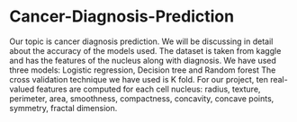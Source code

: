 # Cancer-Diagnosis-Prediction

Our topic is cancer diagnosis prediction. We will be discussing in detail about the accuracy of the models used. The dataset is taken from kaggle and has the features of the nucleus along with diagnosis. We have used three models: Logistic regression, Decision tree and Random forest The cross validation technique we have used is K fold. For our project, ten real-valued features are computed for each cell nucleus: radius, texture, perimeter, area, smoothness, compactness, concavity, concave points, symmetry, fractal dimension.

